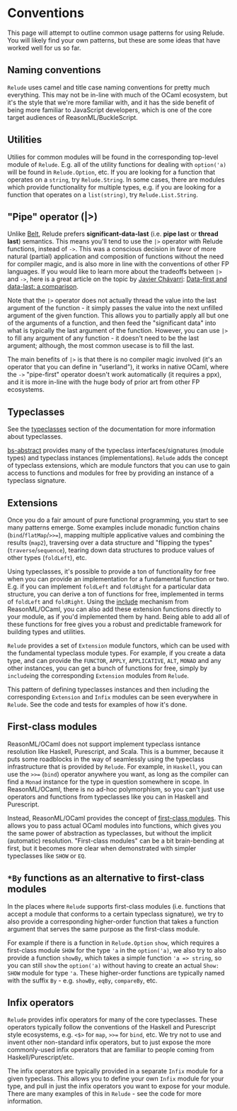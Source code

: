 # Conventions

This page will attempt to outline common usage patterns for using Relude.  You will likely find your own patterns, but these are some ideas that have worked well for us so far.

## Naming conventions

`Relude` uses camel and title case naming conventions for pretty much everything.  This may not be in-line with much of the OCaml ecosystem, but it's the style that we're more familiar with, and it has the side benefit of being more familiar to JavaScript developers, which is one of the core target audiences of ReasonML/BuckleScript.

## Utilities

Utilies for common modules will be found in the corresponding top-level module of `Relude`.  E.g. all of the utility functions for dealing with `option('a)` will be found in `Relude.Option`, etc.  If you are looking for a function that operates on a `string`, try `Relude.String`.  In some cases, there are modules which provide functionality for multiple types, e.g. if you are looking for a function that operates on a `list(string)`, try `Relude.List.String`.

## "Pipe" operator (|>)

Unlike [Belt](https://bucklescript.github.io/bucklescript/api/Belt.html), Relude prefers **significant-data-last** (i.e. **pipe last** or **thread last**) semantics.  This means you'll tend to use the `|>` operator with Relude functions, instead of `->`.  This was a conscious decision in favor of more natural (partial) application and composition of functions without the need for compiler magic, and is also more in line with the conventions of other FP languages.  If you would like to learn more about the tradeoffs between `|>` and `->`, here is a great article on the topic by [Javier Chávarri](https://www.javierchavarri.com/): [Data-first and data-last: a comparison](https://www.javierchavarri.com/data-first-and-data-last-a-comparison/).

Note that the `|>` operator does not actually thread the value into the last argument of the function - it simply passes the value into the next unfilled argument of the given function.  This allows you to partially apply all but one of the arguments of a function, and then feed the "significant data" into what is typically the last argument of the function.  However, you can use `|>` to fill any argument of any function - it doesn't need to be the last argument; although, the most common usecase is to fill the last.

The main benefits of `|>` is that there is no compiler magic involved (it's an operator that you can define in "userland"), it works in native OCaml, where the `->` "pipe-first" operator doesn't work automatically (it requires a ppx), and it is more in-line with the huge body of prior art from other FP ecosystems.

## Typeclasses

See the [typeclasses](typeclasses/Introduction.md) section of the documentation for more information about typeclasses.

[bs-abstract](https://github.com/Risto-Stevcev/bs-abstract) provides many of the typeclass interfaces/signatures (module types) and typeclass instances (implementations).  `Relude` adds the concept of typeclass extensions, which are module functors that you can use to gain access to functions and modules for free by providing an instance of a typeclass signature.

## Extensions

Once you do a fair amount of pure functional programming, you start to see many patterns emerge.  Some examples include monadic function chains (`bind`/`flatMap`/`>>=`), mapping multiple applicative values and combining the results (`map2`), traversing over a data structure and "flipping the types" (`traverse`/`sequence`), tearing down data structures to produce values of other types (`foldLeft`), etc.

Using typeclasses, it's possible to provide a ton of functionality for free when you can provide an implementation for a fundamental function or two.  E.g. if you can implement `foldLeft` and `foldRight` for a particular data structure, you can derive a ton of functions for free, implemented in terms of `foldLeft` and `foldRight`.  Using the [include](https://reasonml.github.io/docs/en/module#extending-modules) mechanism from ReasonML/OCaml, you can also add these extension functions directly to your module, as if you'd implemented them by hand.  Being able to add all of these functions for free gives you a robust and predictable framework for building types and utilities.

`Relude` provides a set of `Extension` module functors, which can be used with the fundamental typeclass module types.  For example, if you create a data type, and can provide the `FUNCTOR`, `APPLY`, `APPLICATIVE`, `ALT`, `MONAD` and any other instances, you can get a bunch of functions for free, simply by `include`ing the corresponding `Extension` modules from `Relude`.

This pattern of defining typeclasses instances and then including the corresponding `Extension` and `Infix` modules can be seen everywhere in `Relude`.  See the code and tests for examples of how it's done.

## First-class modules

ReasonML/OCaml does not support implement typeclass isntance resolution like Haskell, Purescript, and Scala.  This is a bummer, because it puts some roadblocks in the way of seamlessly using the typeclass infrastructure that is provided by `Relude`.  For example, in `Haskell`, you can use the `>>=` (`bind`) operator anywhere you want, as long as the compiler can find a `Monad` instance for the type in question somewhere in scope.  In ReasonML/OCaml, there is no ad-hoc polymorphism, so you can't just use operators and functions from typeclasses like you can in Haskell and Purescript.

Instead, ReasonML/OCaml provides the concept of [first-class modules](https://v1.realworldocaml.org/v1/en/html/first-class-modules.html).  This allows you to pass actual OCaml modules into functions, which gives you the same power of abstraction as typeclasses, but without the implicit (automatic) resolution.  "First-class modules" can be a bit brain-bending at first, but it becomes more clear when demonstrated with simpler typeclasses like `SHOW` or `EQ`.

## `*By` functions as an alternative to first-class modules

In the places where `Relude` supports first-class modules (i.e. functions that accept a module that conforms to a certain typeclass signature), we try to also provide a corresponding higher-order function that takes a function argument that serves the same purpose as the first-class module.

For example if there is a function in `Relude.Option` `show`, which requires a first-class module `SHOW` for the type `'a` in the `option('a)`, we also try to also provide a function `showBy`, which takes a simple function `'a => string`, so you can still `show` the `option('a)` without having to create an actual `Show: SHOW` module for type `'a`.  These higher-order functions are typically named with the suffix `By` - e.g. `showBy`, `eqBy`, `compareBy`, etc.

## Infix operators

`Relude` provides infix operators for many of the core typeclasses.  These operators typically follow the conventions of the Haskell and Purescript style ecosystems, e.g. `<$>` for `map`, `>>=` for `bind`, etc.  We try not to use and invent other non-standard infix operators, but to just expose the more commonly-used infix operators that are familiar to people coming from Haskell/Purescript/etc.

The infix operators are typically provided in a separate `Infix` module for a given typeclass.  This allows you to define your own `Infix` module for your type, and pull in just the infix operators you want to expose for your module.  There are many examples of this in `Relude` - see the code for more information.